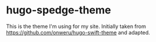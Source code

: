 # hugo-spedge-theme
This is the theme I'm using for my site. Initially taken from https://github.com/onweru/hugo-swift-theme and adapted.
